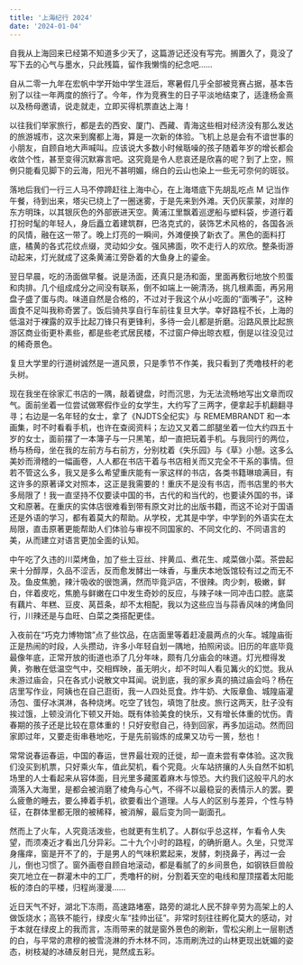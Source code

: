 ```yaml
---
title: '上海纪行 2024'
date: '2024-01-04'
---
```


自我从上海回来已经第不知道多少天了，这篇游记还没有写完。搁置久了，竟没了写下去的心气与墨水，只此残篇，留作我懒惰的纪念吧……

自从二零一九年在宏帆中学开始中学生涯后，寒暑假几乎全部被竞赛占据，基本告别了以往一年两度的旅行了。今年，作为竞赛生的日子平淡地结束了，适逢杨金熹以及杨母邀请，说走就走，立即买得机票直达上海！

以往我们举家旅行，都是去的西安、厦门、西藏、青海这些相对经济没有那么发达的旅游城市，这次来到魔都上海，算是一次新的体验。飞机上总是会有不谙世事的小朋友，自顾自地大声喊叫。应该说大多数小时候聒噪的孩子随着年岁的增长都会收敛个性，甚至变得沉默寡言吧。这究竟是令人悲哀还是欣喜的呢？到了上空，照例只能看见脚下的云海，阳光不甚明媚，绵白的云山也染上一些无可奈何的斑驳。

落地后我们一行三人马不停蹄赶往上海中心，在上海塔底下先胡乱吃点 M 记当作午餐，待到出来，塔尖已绕上了一圈迷雾，于是先来到外滩。天仍灰蒙蒙，对岸的东方明珠，以其银灰色的外部嵌进天空。黄浦江里飘着巡逻船与塑料袋，步道行着打扮时髦的年轻人，身后矗立着建筑群，巴洛克式的，装饰艺术风格的，各国各派的风情，融在这一带了。晚上灯亮的一瞬间，外滩便换了新衣了。黑色的面料打底，橘黄的各式花纹点缀，灵动如少女。强风拂面，吹不走行人的欢欣。整条街游动起来，灯光就成了这条黄浦江旁卧着的大鱼身上的鎏金。

翌日早晨，吃的汤面做早餐。说是汤面，还真只是汤和面，里面再敷衍地放个煎蛋和肉排。几个组成成分之间没有联系，倒不如端上一碗清汤，挑几根素面，再另用盘子盛了蛋与肉。味道自然是合格的，不过对于我这个从小吃面的“面嘴子”，这种面食不足叫我称奇罢了。饭后骑共享自行车前往复旦大学。幸好路程不长，上海的低温对于裸露的双手比起刀锋只有更锋利，多待一会儿都是折磨。沿路风景比起旅游区商业街更朴素些，都是些老式居民楼，不过窗户伸出晾衣框，倒是以往没见过的稀奇景色。

复旦大学里的行道树诚然是一道风景，只是季节不作美，我只看到了秃噜枝杆的老头树。

现在我坐在徐家汇书店的一隅，敲着键盘，时而沉思，为无法流畅地写出文章而叹气。面前坐着一位尝试做寒假作业的女学生，大约写了三两字，便拿起手机翻翻寻寻；右边是一名年轻的女士，拿了《NJDTS全纪实》与 REMEMBRANDT 和一本画集，时不时看看手机，也许在查阅资料；左边又叉着二郎腿坐着一位大约四五十岁的女士，面前摆了一本簿子与一只黑笔，却一直把玩着手机。与我同行的两位，杨与杨母，坐在我的左前方与右前方，分别枕着《失乐园》与《草》小憩。这多么美妙而滑稽的一幅画卷，人人都在书店干着与书店相关而又完全不干系的事情。但若不管这么多，我又是多么希望重庆能有一家这样的书店，各类书籍琳琅满目，有这许多的原著译文对照本，这正是我需要的！重庆不是没有书店，而书店里的书大多局限了！我一直坚持不仅要读中国的书，古代的和当代的，也要读外国的书，译文和原著。在重庆的实体店很难看到带有原文对比的出版书籍，而这不论对于国语还是外语的学习，都有着莫大的帮助。从学校，尤其是中学，中学到的外语实在太局限，直击原著更能帮助人们体验与审视不同国家的、不同文化的、不同语言的美，从而建立对语言更加全面的认知。

中午吃了久违的川菜烤鱼，加了些土豆丝、拌黄瓜、煮花生、咸菜做小菜。茶尝起来十分醇厚，久品不涩舌，反而愈发酵出一味香，与重庆本地饭馆较有过之而无不及。鱼皮焦脆，辣汁吸收的很饱满，然而毕竟沪店，不很辣。肉少刺，极嫩，鲜白，伴着皮吃，焦脆与鲜嫩在口中发生奇妙的反应，与辣子味一同冲击口腔。底菜有藕片、年糕、豆皮、莴苣条，却不太相配，我以为这些应当与蒜香风味的烤鱼同行，川辣还是与血旺、白菜之类搭配更佳。

入夜前在“巧克力博物馆”点了些饮品，在店面里等着赶凌晨两点的火车。城隍庙街正是热闹的时段，人头攒动，许多小年轻自划一隅地，拍照闲谈。旧历的年底毕竟最像年底，正常开放的街道也添了几分年味，颇有几分庙会的味道。灯光橙得发黄，弥散在低温空气中，交相辉映，虽无明火，却不时叫人看见篝火的幻觉。我从未游过庙会，只在各式小说散文中耳闻。说到底，我的家乡真的搞过庙会吗？杨在店里写作业，阿姨也在自己逛街，我一人四处觅食。炸牛奶、大阪章鱼、城隍庙灌汤包、蛋仔冰淇淋，各种烧烤。吃空了钱包，填饱了肚皮。旅行这两天，肚子没有挨过饿，上顿没消化下顿又开始。既有体验美食的快乐，又有增长体重的忧伤。青春期的孩子还是比较在意体重的！只好安慰自己，待到回家，再多加运动。然而回家即过年，又要走街串巷地吃，于是先前锻炼的成果又功亏一篑，愁也！

常常说春运春运，中国的春运，世界最壮观的迁徙，却一直未尝有幸体验。这次我们没买到机票，只好乘火车，值此契机，看个究竟。火车站挤攘的人头自然不如机场里的人士看起来从容体面，目光里多藏匿着麻木与惊恐。大约我们这般平凡的水滴落入大海里，是都会被消磨了棱角与心气，不得不以最稳妥的表情示人的罢。要么疲惫的睡去，要么捧着手机，欲要看出个道理。人与人的区别与差异，个性与特征，在群体里都无限的被稀释，被消解，最后变为同一副面孔。

然而上了火车，人究竟活泼些，也就更有生机了。人群似乎总这样，乍看令人失望，而须凑近才看出几分异彩。二十九个小时的路程，的确折磨人。久坐，只觉浑身瘙痒，窗是开不了的，于是男人的气味积累起来，发酵，刺挠鼻子，再过一会儿，倒也习惯了。窗外画卷自顾自地滚动，都是看腻了的乡间景色，如钢铁巨兽般突兀地立在一群灌木中的工厂，秃噜杆的树，分割着天空的电线和屋顶摆着太阳能板的漆白的平楼，归程尚漫漫……

近日天气不好，湖北下冻雨，高速路堵塞，路旁的湖北人民不辞辛劳为高架上的人做饭烧水；高铁不能行，绿皮火车“挂帅出征”。非常时刻往往孵化莫大的感动，对于本就在绿皮上的我而言，冻雨带来的就是窗外景色的刷新，雪松尖刷上一层剔透的白，与平常的肃穆的被雪浇淋的乔木林不同，冻雨刷洗过的山林更现出妩媚的姿态，树枝凝的冰碴反射日光，晃然成五彩。
